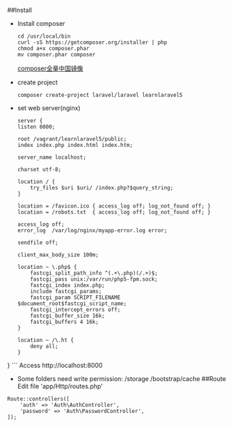 ##Install
* Install composer

	```
	cd /usr/local/bin
	curl -sS https://getcomposer.org/installer | php
	chmod a+x composer.phar
	mv composer.phar composer
	```
	[composer全量中国镜像](http://pkg.phpcomposer.com)
* create project
	```
	composer create-project laravel/laravel learnlaravel5
	```
* set web server(nginx)

	```
	server {
	listen 8000;

	root /vagrant/learnlaravel5/public;
	index index.php index.html index.htm;

	server_name localhost;

	charset utf-8;

    location / {
        try_files $uri $uri/ /index.php?$query_string;
    }

    location = /favicon.ico { access_log off; log_not_found off; }
    location = /robots.txt  { access_log off; log_not_found off; }

    access_log off;
    error_log  /var/log/nginx/myapp-error.log error;

    sendfile off;

    client_max_body_size 100m;

    location ~ \.php$ {
        fastcgi_split_path_info ^(.+\.php)(/.+)$;
        fastcgi_pass unix:/var/run/php5-fpm.sock;
        fastcgi_index index.php;
        include fastcgi_params;
        fastcgi_param SCRIPT_FILENAME $document_root$fastcgi_script_name;
        fastcgi_intercept_errors off;
        fastcgi_buffer_size 16k;
        fastcgi_buffers 4 16k;
    }

    location ~ /\.ht {
        deny all;
    }
}
	```
	Access http://localhost:8000
* Some folders need write permission: /storage /bootstrap/cache
##Route
Edit file 'app/Http/routes.php'

```
Route::controllers([
	'auth' => 'Auth\AuthController',
	'password' => 'Auth\PasswordController',
]);
```